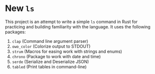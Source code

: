 # New `ls`

This project is an attempt to write a simple `ls` command in Rust for practicing 
and building familiarity with the language. It uses the following packages:
1. `clap` (Command line argument parser)
2. `owo_color` (Colorize output to STDOUT)
3. `strum` (Macros for easing work with strings and enums)
4. `chrono` (Package to work with date and time)
5. `serde` (Serialize and Deserialize JSON)
6. `tabled` (Print tables in command-line)

